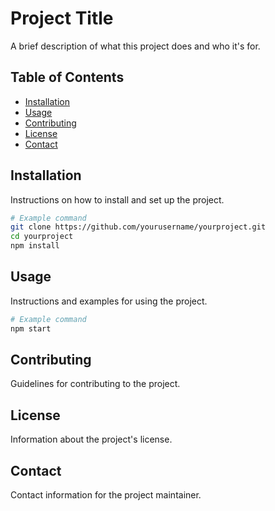 # Project Title

A brief description of what this project does and who it's for.

## Table of Contents

- [Installation](#installation)
- [Usage](#usage)
- [Contributing](#contributing)
- [License](#license)
- [Contact](#contact)

## Installation

Instructions on how to install and set up the project.

```bash
# Example command
git clone https://github.com/yourusername/yourproject.git
cd yourproject
npm install
```

## Usage

Instructions and examples for using the project.

```bash
# Example command
npm start
```

## Contributing

Guidelines for contributing to the project.

## License

Information about the project's license.

## Contact

Contact information for the project maintainer.
